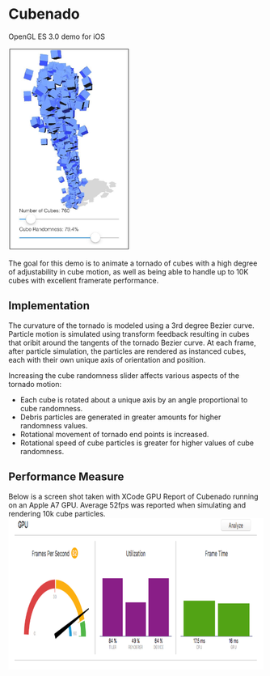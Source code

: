 # Cubenado
OpenGL ES 3.0 demo for iOS

<img src="./Images/Cubenado_withShadow.png" height="400px">

The goal for this demo is to animate a tornado of cubes with a high degree of adjustability in cube motion, as well as being able to handle up to 10K cubes with excellent framerate performance.



## Implementation
The curvature of the tornado is modeled using a 3rd degree Bezier curve.  Particle motion is simulated using transform feedback resulting in cubes that oribit around the tangents of the tornado Bezier curve.  At each frame, after particle simulation, the particles are rendered as instanced cubes, each with their own unique axis of orientation and position. 


Increasing the cube randomness slider affects various aspects of the tornado motion:
* Each cube is rotated about a unique axis by an angle proportional to cube randomness.
* Debris particles are generated in greater amounts for higher randomness values.
* Rotational movement of tornado end points is increased.
* Rotational speed of cube particles is greater for higher values of cube randomness. 



## Performance Measure
Below is a screen shot taken with XCode GPU Report of Cubenado running on an Apple A7 GPU.  Average 52fps was reported when simulating and rendering 10k cube particles.
<img src="./Images/Cubenado Perf Analysis.png" height="300px">
